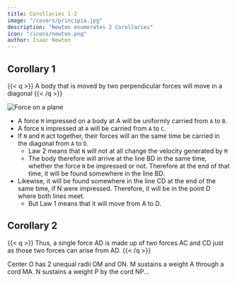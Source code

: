 ```yaml
---
title: Corollaries 1-2
image: "/covers/principia.jpg"
description: "Newton enumerates 2 Corollaries"
icon: "/icons/newton.png"
author: Isaac Newton
---
```




## Corollary 1

{{< q >}}
A body that is moved by two perpendicular forces will move in a diagonal
{{< /q >}}


![Force on a plane](/graphics/physics/mnabcd.png)

- A force `M` impressed on a body at A will be uniformly carried from `A` to `B`. 
- A force `N` impressed  at `A` will be carried from `A` to `C`. 
- If `N` and `M` act together, their forces will an the same time be carried in the diagonal from `A` to `D`.
  - Law 2 means that `N` will not at all change the velocity generated by `M` <!-- , , by which the body is carried towards the line BD. -->
  - The body therefore will arrive at the line BD in the same time, whether the force `N` be impressed or not. Therefore at the end of that time, it will be found somewhere in the line BD.
- Likewise, it will be found somewhere in the line CD at the end of the same time, if N were impressed.  Therefore, it will be in the point D where both lines meet. 
  - But Law 1 means that it will move from A to D. 


## Corollary 2

{{< q >}}
Thus, a single force AD is made up of two forces AC and CD just as those two forces can arise from AD.
{{< /q >}}

Center O has 2 unequal radii OM and ON. M sustains a weight A through a cord MA. N sustains a weight P by the cord NP...

<!-- 
s MA and NP, and the forces of those weights move the wheel. 

The center O draws the right line KOL, meeting the cords perpendicularly in K and L; and from the centre O, with OL the greater of the distances  -->

<!-- OK
MA
lei
arid
OL,
describe a circle, meeting the cord
D and drawing OD, make AC paral-
and DC perpendicular thereto. Now, it
in 
being indifferent whether the points K, L, D, of
the cords be lixed to the plane of the wheel or
the weights will have the same effect
whether they are suspended from the points
and L. Let the whole force
and L, or from
not,
K
D
A
of the weight
be represented by the line AD,
and let it be resolved into the forces
and
AC
CD
OD
;
of which the force
AC,
drawing the radius
but
directly from the centre, will have no effect to move the wheel
the
will
have
the other force DC, drawing the radius
perpendicularly,
to
that
same effect as if it drew perpendicularly the radius
equal
:
DO
OD
OL
is, it
w ill have the same
A
weight
as the force
ilar triangles
effect as the
DC
is to
ADC, DOK),
as
weight P,
the force
OK
to
OD
DA
if that
;
to
is weight
the that is (because of the sim
or OL. Therefore the weights
;
A
and P, which are reciprocally as the radii OK and OL that lie in the same
right line, will be equipollent, and so remain in equilibrio which is the well
;
known property
of the balance, the lever, and the wheel. If either weight is
in
than
this
ratio, its force to move the wheel will be so much greater.
greater
If the weight p, equal to the weight P, is partly suspended by the
draw p}i, NH, the
cord NJO, partly sustained by the oblique plane
and if
former perpendicular to the horizon, the latter to the plane
the force of the weight p tending downwards is represented by the line
If there was any plane
/?H, it may be resolved into the forces joN, HN.
pG
;
pG
;
pG
in a line
/?Q, perpendicular to the cord y?N, cutting the other plane
parallel to the horizon, and the weight p was supported only by those
would press those planes perpendicularly with the forces
pN, HN; to wit, the plane joQ, with the force joN, and the plane pG with
the force HN.
And therefore if the plane pQ was taken away, so thnt
planes
pQ, pG,
it
the weight might stretch the cord, because the cord, now sustaining the
weight, supplies the place of the plane that was removed, it will be strained
by the same force joN which pressed upon the plane before.
Therefore,
the tension of this oblique cord joN will be to that of the other perpendic
ular cord
as jt?N to joH.
And therefore if the weight p is to the
PN
A
compounded of the reciprocal ratio of the least distances
PN, AM, from the centre of the wheel, and of the direct ratio of
the
weights will have the same effect towards moving the wheel,
pH tojoN,
and will therefore sustain each other as any one may find by experiment.
But the weight p pressing upon those two oblique planes, may be con
sidered as a wedge between the two internal surfaces of a body split by it;
and hence tlif ft IV.P* of th^ ^dge and the mallet may be determined; foi
weight
in a ratio
of the cords


8G
because the force with which the weight p presses the plane pQi is to the
force with which the same, whether by its own gravity, or by the blow of
a mallet, is impelled in the direction of the line joH towards both the
and to the force with which it presses the other
planes, as joN to
pH
plane
from
;
as joN to NH.
And thus the force of the screw
a like resolution of forces it being no other than a
pG,
;
may
be deduced
wedge impelled

Therefore the use of this Corollary spreads far and wide, and by that diffusive extent the truth thereof is farther confirmed.

For on what has been said depends the whole doctrine of mechanics variously demonstrated by different authors.

with the force of a lever.
For from hence are easily

deduced the forces of machines, which are compounded of wheels, pullics,
and weights, ascending directly or obliquely, and other mechan
levers, cords,
ical
powers

as also the force of the tendons to move the bones of animals.

 -->